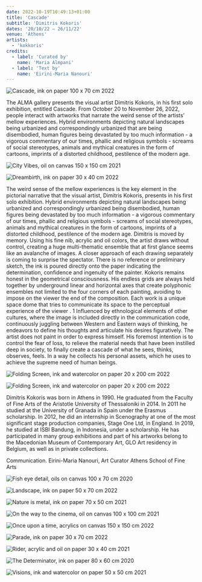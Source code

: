 ```yaml
---
date: 2022-10-19T10:49:13+01:00
title: 'Cascade'
subtitle: 'Dimitris Kokoris'
dates: '20/10/22 – 26/11/22'
venue: 'Athens'
artists:
  - 'kokkoris' 
credits:
  - label: 'Curated by'
    name: 'Maria Almpani'
  - label: 'Text by'
    name: 'Eirini-Maria Nanouri'
---
```


![Cascade,<br>ink on paper<br>100 x 70 cm<br>2022](/exhibitions/cascade/kokoris-01.jpg)

The ALMA gallery presents the visual artist Dimitris Kokoris, in his first solo exhibition, entitled Cascade. From October 20 to November 26, 2022, people interact with artworks that narrate the weird sense of the artists’ mellow experiences. Hybrid environments depicting natural landscapes being urbanized and correspondingly urbanized that are being disembodied, human figures being devastated by too much information - a vigorous commentary of our times, phallic and religious symbols - screams of social stereotypes, animals and mythical creatures in the form of cartoons, imprints of a distorted childhood, pestilence of the modern age.

![City Vibes,<br>oil on canvas<br>150 x 150 cm<br>2021](/exhibitions/cascade/kokoris-02.jpg)

![Dreambirth,<br>ink on paper<br>30 x 40 cm<br>2022](/exhibitions/cascade/kokoris-03.jpg)

The weird sense of the mellow experiences is the key element in the pictorial narrative that the visual artist, Dimitris Kokoris, presents in his first solo exhibition. Hybrid environments depicting natural landscapes being urbanized and correspondingly urbanized being disembodied, human figures being devastated by too much information - a vigorous commentary of our times, phallic and religious symbols - screams of social stereotypes, animals and mythical creatures in the form of cartoons, imprints of a distorted childhood, pestilence of the modern age. Dimitris is moved by memory. Using his fine nib, acrylic and oil colors, the artist draws without control, creating a huge multi-thematic ensemble that at first glance seems like an avalanche of images. A closer approach of each drawing separately is coming to surprise the spectator. There is no reference or preliminary sketch, the ink is poured directly onto the paper indicating the determination, confidence and ingenuity of the painter. Kokoris remains honest in the geometrical consciousness. His endless grids are always held together by underground linear and horizontal axes that create polyphonic ensembles not limited to the four corners of each painting, avoiding to impose on the viewer the end of the composition. Each work is a unique space dome that tries to communicate its space to the perceptual experience of the viewer . 1 Influenced by ethnological elements of other cultures, where the image is included directly in the communication code, continuously juggling between Western and Eastern ways of thinking, he endeavors to define his thoughts and articulate his desires figuratively. The artist does not paint in order to express himself. His foremost intention is to control the fear of loss, to relieve the material needs that have been instilled deep in society, to finally create a cascade of what he sees, thinks, observes, feels. In a way he collects his personal assets, which he uses to achieve the supreme need of human beings.

![Folding Screen,<br>ink and watercolor on paper<br>20 x 200 cm<br>2022](/exhibitions/cascade/kokoris-05.jpg)

![Folding Screen,<br>ink and watercolor on paper<br>20 x 200 cm<br>2022](/exhibitions/cascade/kokoris-06.jpg)

Dimitris Kokoris was born in Athens in 1990. He graduated from the Faculty of Fine Arts of the Aristotle University of Thessaloniki in 2014. In 2011 he studied at the University of Granada in Spain under the Erasmus scholarship. In 2012, he did an internship in Scenography at one of the most significant stage production companies, Stage One Ltd, in England. In 2019, he studied at ISBI Bandung, in Indonesia, under a scholarship. He has participated in many group exhibitions and part of his artworks belong to the Macedonian Museum of Contemporary Art, GLO Art residency in Belgium, as well as in private collections.

Communication. Eirini-Maria Nanouri,
Art Curator Athens School of Fine Arts

![Fish eye detail,<br>oils on canvas<br>100 x 70 cm<br>2020](/exhibitions/cascade/kokoris-04.jpg)

![Landscape,<br>ink on paper<br>50 x 70 cm<br>2022](/exhibitions/cascade/kokoris-07.jpg)

![Nature is metal,<br>ink on paper<br>70 x 50 cm<br>2021](/exhibitions/cascade/kokoris-08.jpg)

![On the way to the cinema,<br>oil on canvas<br>100 x 100 cm<br>2021](/exhibitions/cascade/kokoris-09.jpg)

![Once upon a time,<br>acrylics on canvas<br>150 x 150 cm<br>2022](/exhibitions/cascade/kokoris-10.jpg)

![Parade,<br>ink on paper<br>30 x 70 cm<br>2022](/exhibitions/cascade/kokoris-11.jpg)

![Rider,<br>acrylic and oil on paper<br>30 x 40 cm<br>2021](/exhibitions/cascade/kokoris-12.jpg)

![The Determinator,<br>ink on paper<br>80 x 60 cm<br>2020](/exhibitions/cascade/kokoris-13.jpg)

![Visions,<br>ink and watercolor on paper<br>50 x 50 cm<br>2021](/exhibitions/cascade/kokoris-14.jpg)
